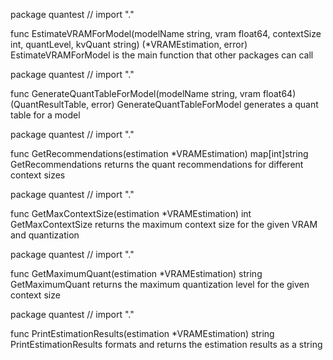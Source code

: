 package quantest // import "."

func EstimateVRAMForModel(modelName string, vram float64, contextSize int, quantLevel, kvQuant string) (*VRAMEstimation, error)
    EstimateVRAMForModel is the main function that other packages can call



package quantest // import "."

func GenerateQuantTableForModel(modelName string, vram float64) (QuantResultTable, error)
    GenerateQuantTableForModel generates a quant table for a model



package quantest // import "."

func GetRecommendations(estimation *VRAMEstimation) map[int]string
    GetRecommendations returns the quant recommendations for different context
    sizes



package quantest // import "."

func GetMaxContextSize(estimation *VRAMEstimation) int
    GetMaxContextSize returns the maximum context size for the given VRAM and
    quantization



package quantest // import "."

func GetMaximumQuant(estimation *VRAMEstimation) string
    GetMaximumQuant returns the maximum quantization level for the given context
    size



package quantest // import "."

func PrintEstimationResults(estimation *VRAMEstimation) string
    PrintEstimationResults formats and returns the estimation results as a
    string


